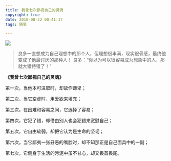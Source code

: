 ```yaml
---
title: 我曾七次鄙视自己的灵魂
copyright: true
date: 2018-08-22 00:41:17
tags: 随笔

---
```


![](http://dengwq.oss-cn-hangzhou.aliyuncs.com/18-8-22/91516578.jpg)

>良多一直想成为自己理想中的那个人，但理想很丰满，现实很骨感，最终他变成了他最讨厌的那种人！
> 良多：“你以为可以很容易成为想象中的人，那就大错特错了！”

<!--more-->



**《我曾七次鄙视自己的灵魂》**




第一次，当他本可进取时，却故作谦卑；

第二次，当它空虚时，用爱欲来填充；

第三次，在困难和容易之间，它选择了容易；

第四次，它犯了错，却借由别人也会犯错来宽慰自己；

第五次，它自由软弱，却把它认为是生命的坚韧；

第六次，当它鄙夷一张丑恶的嘴脸时，却不知那正是自己面具中的一副；

第七次，它侧身于生活的污泥中虽不甘心，却又畏首畏尾。